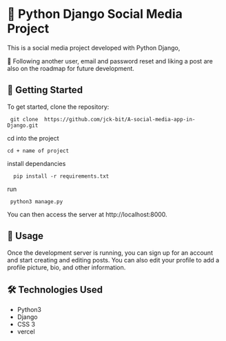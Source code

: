 # 🐍 Python Django Social Media Project

This is a social media project developed with Python Django,

🚧 Following another user, email and password reset and liking a post are also on the roadmap for future development.

## 🚀 Getting Started

To get started, clone the repository:

```
 git clone  https://github.com/jck-bit/A-social-media-app-in-Django.git
```
cd into the project
```
cd + name of project
```
install dependancies
```
  pip install -r requirements.txt
```
run

```
 python3 manage.py
```

You can then access the server at http://localhost:8000.

## 📝 Usage

Once the development server is running, you can sign up for an account and start creating and editing posts. You can also edit your profile to add a profile picture, bio, and other information.

## 🛠️ Technologies Used

- Python3
- Django
- CSS 3
- vercel